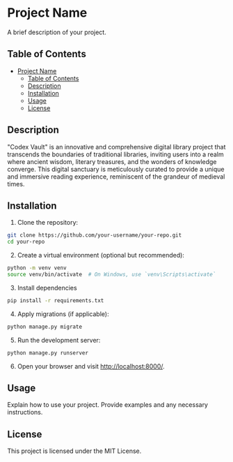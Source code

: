 # Project Name

A brief description of your project.

## Table of Contents

- [Project Name](#project-name)
  - [Table of Contents](#table-of-contents)
  - [Description](#description)
  - [Installation](#installation)
  - [Usage](#usage)
  - [License](#license)

## Description
"Codex Vault" is an innovative and comprehensive digital library project that transcends the boundaries of traditional libraries, inviting users into a realm where ancient wisdom, literary treasures, and the wonders of knowledge converge. This digital sanctuary is meticulously curated to provide a unique and immersive reading experience, reminiscent of the grandeur of medieval times.


## Installation

1. Clone the repository:

```bash
git clone https://github.com/your-username/your-repo.git
cd your-repo
```

2. Create a virtual environment (optional but recommended):

```bash
python -m venv venv
source venv/bin/activate  # On Windows, use `venv\Scripts\activate`
```

3. Install dependencies

```bash
pip install -r requirements.txt
```

4. Apply migrations (if applicable):

```bash
python manage.py migrate
```

5. Run the development server:

```bash
python manage.py runserver
```

6. Open your browser and visit <http://localhost:8000/>.

## Usage

Explain how to use your project. Provide examples and any necessary instructions.

## License

This project is licensed under the MIT License.

